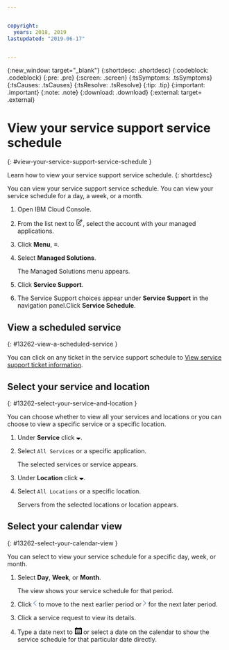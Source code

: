 ```yaml
---


copyright:
  years: 2018, 2019
lastupdated: "2019-06-17"


---
```


{:new_window: target="_blank"} 
{:shortdesc: .shortdesc} 
{:codeblock: .codeblock} 
{:pre: .pre} 
{:screen: .screen} 
{:tsSymptoms: .tsSymptoms} 
{:tsCauses: .tsCauses} 
{:tsResolve: .tsResolve} 
{:tip: .tip} 
{:important: .important} 
{:note: .note} 
{:download: .download} 
{:external: target= .external} 

# View your service support service schedule
{: #view-your-service-support-service-schedule } 

Learn how to view your service support service schedule.
{: shortdesc} 

You can view your service support service schedule. You can view your
service schedule for a day, a week, or a month.

1.  Open IBM Cloud Console.

2.  From the list next to <svg aria-label="pencil with paper"
    alt="pencil with paper" viewBox="0 0 32 32" width="16"
    height="16"><path d="M22 22v6H6V4h10V2H6a2 2 0 0 0-2 2v24a2 2 0 0
    0 2 2h16a2 2 0 0 0 2-2v-6z"/><path d="M29.537 5.76L26.24
    2.463a1.58 1.58 0 0 0-2.236 0L10 16.467V22h5.533L29.537 7.995a1.58
    1.58 0 0 0 0-2.235zM14.704 20H12v-2.704l9.44-9.441 2.705
    2.704zM25.56 9.145l-2.704-2.704 2.267-2.267 2.704
    2.704z"/></svg>, select the account with your managed
    applications.

3.  Click **Menu**, ≡.

4.  Select **Managed Solutions**.
    
    The Managed Solutions menu appears.

5.  Click **Service Support**.

6.  The Service Support choices appear under **Service Support** in the
    navigation panel.Click **Service Schedule**.

## View a scheduled service
{: #13262-view-a-scheduled-service } 

You can click on any ticket in the service support schedule to [View
service support ticket
information](/docs/managed-solutions?topic=managed-solutions-view-service-support-ticket-information "View service support ticket information").

## Select your service and location
{: #13262-select-your-service-and-location } 

You can choose whether to view all your services and locations or you
can choose to view a specific service or a specific location.

1.  Under **Service** click <svg aria-label="open list of options"
    alt="open list of options" fill-rule="evenodd" height="5" role="img"
    viewBox="0 0 10 5" width="10"><title>open list of
    options</title><path d="M0 0l5 4.998L10 0z"></path></svg>.

2.  Select `All Services` or a specific application.
    
    The selected services or service appears.

3.  Under **Location** click <svg aria-label="open list of options"
    alt="open list of options" fill-rule="evenodd" height="5" role="img"
    viewBox="0 0 10 5" width="10"><title>open list of
    options</title><path d="M0 0l5 4.998L10 0z"></path></svg>.

4.  Select `All Locations` or a specific location.
    
    Servers from the selected locations or location appears.

## Select your calendar view
{: #13262-select-your-calendar-view } 

You can select to view your service schedule for a specific day, week,
or month.

1.  Select **Day**, **Week**, or **Month**.
    
    The view shows your service schedule for that period.

2.  Click <svg fill="#3d70b2" fill-rule="evenodd" height="14"
    width="8"><path d="M1.45 6.002L7 11.27l-.685.726L0 6.003 6.315 0 7
    .726z" fill-rule="nonzero"/></svg> to move to the next earlier
    period or <svg aria-label="right open arrow" alt="right open arrow"
    fill="#3d70b2" fill-rule="evenodd" height="14" width="8"><path
    d="M5.569 5.994L0 .726.687 0l6.336 5.994-6.335 6.002L0 11.27z"
    fill-rule="nonzero"/></svg> for the next later period.

3.  Click a service request to view its details.

4.  Type a date next to <svg aria-label="date picker calendar"
    alt="date picker calendar" height="16" style="enable-background:new
    0 0 16 16;" viewBox="0 0 15 16" width="17"><style
    type="text/css"> .st0{fill:#3D70B2;} </style><g><path
    d="M12.99,0.98v-1h-2v1h-6v-1h-2v1h-3v15h16v-15H12.99z
    M13.99,13.98h-12v-9h12V13.98z"/><rect height="2" width="2"
    x="9.99" y="9.98"/><rect height="2" width="2" x="6.99"
    y="6.98"/><rect height="2" width="2" x="9.99" y="6.98"/><rect
    height="2" width="2" x="6.99" y="9.98"/><rect height="2" width="2"
    x="3.99" y="9.98"/><rect height="2" width="2" x="3.99"
    y="6.98"/></g></svg> or select a date on the calendar to show
    the service schedule for that particular date directly.
